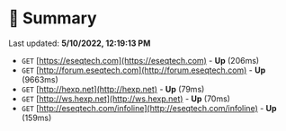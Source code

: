 # 📖 Summary
Last updated: **5/10/2022, 12:19:13 PM**

- `GET` [https://eseqtech.com](https://eseqtech.com) - **Up** (206ms)
- `GET` [http://forum.eseqtech.com](http://forum.eseqtech.com) - **Up** (9663ms)
- `GET` [http://hexp.net](http://hexp.net) - **Up** (79ms)
- `GET` [http://ws.hexp.net](http://ws.hexp.net) - **Up** (70ms)
- `GET` [http://eseqtech.com/infoline](http://eseqtech.com/infoline) - **Up** (159ms)
